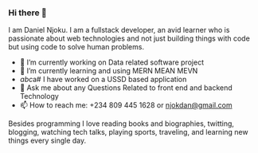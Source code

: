 ### Hi there 👋

<!--**njokdan/njokdan** is a ✨ _special_ ✨ repository because its `README.md` (this file) appears on your GitHub profile.-->

I am Daniel Njoku. I am a fullstack developer, an avid learner who is passionate about web technologies and not just building things with code but using code to solve human problems. <!--I love creating open-source projects and contributing to the community.-->

- 🔭 I’m currently working on Data related software project
- 🌱 I’m currently learning and using MERN MEAN MEVN
- *abc*a# I have worked on a USSD based application
- 💬 Ask me about any Questions Related to front end and backend Technology
- 📫 How to reach me: +234 809 445 1628 or njokdan@gmail.com
<!--- 👯 I’m looking to collaborate on ...
- 🤔 I’m looking for help with ...-->



Besides programming I love reading books and biographies, twitting, blogging, watching tech talks, playing sports, traveling, and learning new things every single day.
